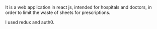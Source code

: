 It is a web application in react js, intended for hospitals and doctors, in order to limit the waste of sheets for prescriptions. 

I used redux and auth0.
